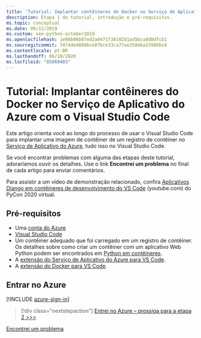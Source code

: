 ```yaml
---
title: 'Tutorial: Implantar contêineres do Docker no Serviço de Aplicativo do Azure com o Visual Studio Code'
description: Etapa 1 do tutorial, introdução e pré-requisitos.
ms.topic: conceptual
ms.date: 09/12/2019
ms.custom: seo-python-october2019
ms.openlocfilehash: 1e86b06b87ed2a0471f38102d1ad5bca8d0dfcb1
ms.sourcegitcommit: 7474de4884bce076ce33ca77ae3584ba1598bbc6
ms.contentlocale: pt-BR
ms.lasthandoff: 06/18/2020
ms.locfileid: "85069403"
---
```

# <a name="tutorial-deploy-docker-containers-to-azure-app-service-with-visual-studio-code"></a>Tutorial: Implantar contêineres do Docker no Serviço de Aplicativo do Azure com o Visual Studio Code

Este artigo orienta você ao longo do processo de usar o Visual Studio Code para implantar uma imagem de contêiner de um registro de contêiner no [Serviço de Aplicativo do Azure](https://azure.microsoft.com/services/app-service/containers/), tudo isso no Visual Studio Code.

Se você encontrar problemas com alguma das etapas deste tutorial, adoraríamos ouvir os detalhes. Use o link **Encontrei um problema** no final de cada artigo para enviar comentários.

Para assistir a um vídeo de demonstração relacionado, confira <a href="https://www.youtube.com/watch?v=t79HDLC5kQA&feature=youtu.be&ocid=AID3006292" target="_blank">Aplicativos Django em contêineres de desenvolvimento do VS Code</a> (youtube.com) do PyCon 2020 virtual.

## <a name="prerequisites"></a>Pré-requisitos

- Uma [conta do Azure](https://azure.microsoft.com/free/?utm_source=campaign&utm_campaign=vscode-tutorial-docker-extension&mktingSource=vscode-tutorial-docker-extension)
- [Visual Studio Code](https://code.visualstudio.com/)
- Um contêiner adequado que foi carregado em um registro de contêiner. Os detalhes sobre como criar um contêiner com um aplicativo Web Python podem ser encontrados em [Python em contêineres](https://code.visualstudio.com/docs/containers/quickstart-python).
- A [extensão do Serviço de Aplicativo do Azure para VS Code](https://marketplace.visualstudio.com/items?itemName=ms-azuretools.vscode-azureappservice).
- A [extensão do Docker para VS Code](https://marketplace.visualstudio.com/items?itemName=ms-azuretools.vscode-docker).

## <a name="sign-in-to-azure"></a>Entrar no Azure

[!INCLUDE [azure-sign-in](includes/azure-sign-in.md)]

> [!div class="nextstepaction"]
> [Entrei no Azure – prossiga para a etapa 2 >>>](tutorial-deploy-containers-02.md)

[Encontrei um problema](https://www.research.net/r/PWZWZ52?tutorial=vscode-appservice-containers&step=01-verify-prerequisites)
